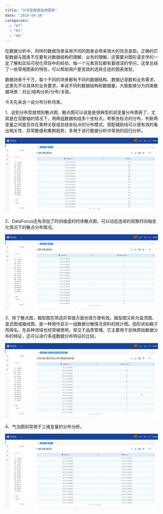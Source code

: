 ```yaml
---
title: "分布型数据适用图表"
date: "2019-04-26"
categories: 
  - "07"
  - "03"
  - "06"
---
```


在数据分析中，同样的数据场景采用不同的图表会带来很大的信息差距。正确的匹配数据与图表不仅要有对数据结构的理解、业务的理解，还需要对图形语言学的一定了解和实际可视化项目中的经验，每一个元素背后都有着很深的学问，这里总结了一些常用图表的特性，可以帮助用户更高效的选择合适的图表类型。

数据场景千千万，每个不同的场景都有不同的数据结构、数据记录数和业务需求，这里先不论具体的业务要求，单说不同的数据结构和数据量，大致能够分为四类数据场景：对比/结构分析/分布/关联。

今天先来说一说分布分析场景。

1、说到分布型就想到散点图，散点图可以说是是很典型的双变量分布图表了，尤其是在双数轴的情况下，用两组数据构成多个坐标点，考察坐标点的分布，判断两变量之间是否存在某种关联或总结坐标点的分布模式。搭配辅助线可以很有效的看出相关性、异常数值和集群趋势，多用于进行数据分析中常用的回归分析。

![](images/word-image-355.png)

2、DataFocus还有添加了时间维度的时序散点图，可以动态连续的观察时间轴变化情况下的散点分布情况。

![](images/word-image-356.png)

3、除了散点图，箱型图在筛选异常值方面也很方便有效。箱型图又称为盒须图、盒式图或箱线图，是一种用作显示一组数据分散情况资料的统计图。因形状如箱子而得名。在各种领域也经常被使用，常见于品质管理。它主要用于反映原始数据分布的特征，还可以进行多组数据分布特征的比较。

![](images/word-image-357.png)

4、气泡图则常用于三维变量的分布分析。

![](images/word-image-358.png)

